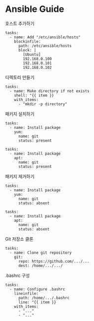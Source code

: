 # Ansible Guide

호스트 추가하기

```ansible
tasks:
  - name: Add "/etc/ansible/hosts"
    blockinfile:
      path: /etc/ansible/hosts
      block: |
        [Ubuntu]
        192.168.0.100
        192.168.0.101
        192.168.0.102
```

디렉토리 만들기

```ansible
tasks:
  - name: Make directory if not exists
    shell: "{{ item }}      
    with_items:
      - "mkdir -p directory"
```

패키지 설치하기

```ansible
tasks:
  - name: Install package
    yum:
      name: git
      status: present
```

```ansible
tasks:
  - name: Install package
    apt:
      name: git
      status: present
```

패키지 제거하기

```ansible
tasks:
  - name: Install package
    yum:
      name: git
      status: absent
```

```ansible
tasks:
  - name: Install package
    apt:
      name: git
      status: absent
```

Git 저장소 클론

```ansible
tasks:
  - name: Clone git repository
    git:
      repo: https://github.com/.../...
      dest: /home/.../.../
```

.bashrc 구성

```ansible
tasks:
  - name: Configure .bashrc
    lineinfile:
      path: /home/.../.bashrc
      line: "{{ item }}
    with_items:
      - "..."
      - "..."
```


